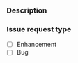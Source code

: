 ### Description

<!--
A detailed description of what is being reported. Please include steps to reproduce the problem.

Things to consider sharing:
- What version of the package is being used (pip show mbed-tools)?
- What is the host platform and version (e.g. macOS 10.15.2, Windows 10, Ubuntu 18.04 LTS)?
-->



### Issue request type

<!--
Please add only one `x` to one of the following types. Do not fill multiple types (split the issue otherwise).


For questions please use https://forums.mbed.com/
-->

- [ ] Enhancement
- [ ] Bug
